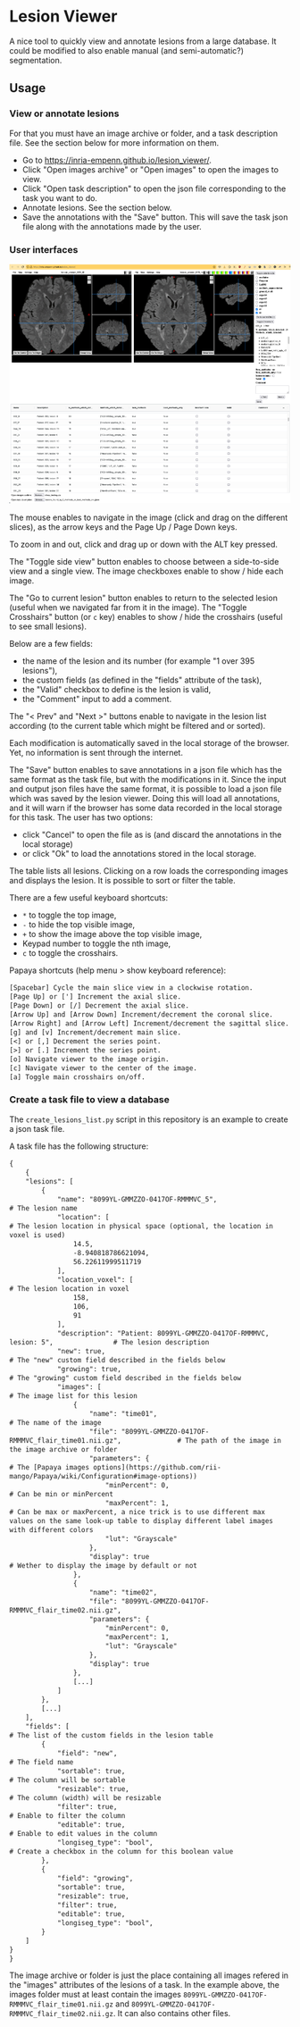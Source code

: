 # Lesion Viewer

A nice tool to quickly view and annotate lesions from a large database.
It could be modified to also enable manual (and semi-automatic?) segmentation.

## Usage

### View or annotate lesions

For that you must have an image archive or folder, and a task description file. See the section below for more information on them.

- Go to https://inria-empenn.github.io/lesion_viewer/.
- Click "Open images archive" or "Open images" to open the images to view.
- Click "Open task description" to open the json file corresponding to the task you want to do.
- Annotate lesions. See the section below.
- Save the annotations with the "Save" button. This will save the task json file along with the annotations made by the user.

### User interfaces

![Lesion Viewer Screenshot](LesionViewer.png)

The mouse enables to navigate in the image (click and drag on the different slices), as the arrow keys and the Page Up / Page Down keys.

To zoom in and out, click and drag up or down with the ALT key pressed.

The "Toggle side view" button enables to choose between a side-to-side view and a single view. The image checkboxes enable to show / hide each image.

The "Go to current lesion" button enables to return to the selected lesion (useful when we navigated far from it in the image).
The "Toggle Crosshairs" button (or `c` key) enables to show / hide the crosshairs (useful to see small lesions).

Below are a few fields:
 - the name of the lesion and its number (for example "1 over 395 lesions"),
 - the custom fields (as defined in the "fields" attribute of the task),
 - the "Valid" checkbox to define is the lesion is valid,
 - the "Comment" input to add a comment.

The "< Prev" and "Next >" buttons enable to navigate in the lesion list according (to the current table which might be filtered and or sorted).

Each modification is automatically saved in the local storage of the browser. Yet, no information is sent through the internet.

The "Save" button enables to save annotations in a json file which has the same format as the task file, but with the modifications in it.
Since the input and output json files have the same format, it is possible to load a json file which was saved by the lesion viewer. Doing this will load all annotations, and it will warn if the browser has some data recorded in the local storage for this task. 
The user has two options:
 - click "Cancel" to open the file as is (and discard the annotations in the local storage) 
 - or click "Ok" to load the annotations stored in the local storage.

The table lists all lesions. Clicking on a row loads the corresponding images and displays the lesion. It is possible to sort or filter the table.

There are a few useful keyboard shortcuts:
 - `*` to toggle the top image,
 - `-` to hide the top visible image,
 - `+` to show the image above the top visible image,
 - Keypad number to toggle the nth image,
 - `c` to toggle the crosshairs.

Papaya shortcuts (help menu > show keyboard reference):
```
[Spacebar] Cycle the main slice view in a clockwise rotation.
[Page Up] or ['] Increment the axial slice.
[Page Down] or [/] Decrement the axial slice.
[Arrow Up] and [Arrow Down] Increment/decrement the coronal slice.
[Arrow Right] and [Arrow Left] Increment/decrement the sagittal slice.
[g] and [v] Increment/decrement main slice.
[<] or [,] Decrement the series point.
[>] or [.] Increment the series point.
[o] Navigate viewer to the image origin.
[c] Navigate viewer to the center of the image.
[a] Toggle main crosshairs on/off.
```

### Create a task file to view a database

The `create_lesions_list.py` script in this repository is an example to create a json task file.

A task file has the following structure:

```
{
	{
	"lesions": [
		{
			"name": "8099YL-GMMZZO-0417OF-RMMMVC_5", 										# The lesion name
			"location": [																	# The lesion location in physical space (optional, the location in voxel is used)
				14.5,
				-8.940818786621094,
				56.22611999511719
			],
			"location_voxel": [																# The lesion location in voxel
				158,
				106,
				91
			],
			"description": "Patient: 8099YL-GMMZZO-0417OF-RMMMVC, lesion: 5", 				# The lesion description
			"new": true,																	# The "new" custom field described in the fields below
			"growing": true,																# The "growing" custom field described in the fields below
			"images": [																		# The image list for this lesion
				{
					"name": "time01",														# The name of the image
					"file": "8099YL-GMMZZO-0417OF-RMMMVC_flair_time01.nii.gz",				# The path of the image in the image archive or folder
					"parameters": {															# The [Papaya images options](https://github.com/rii-mango/Papaya/wiki/Configuration#image-options))
						"minPercent": 0,													# Can be min or minPercent
						"maxPercent": 1,													# Can be max or maxPercent, a nice trick is to use different max values on the same look-up table to display different label images with different colors
						"lut": "Grayscale"
					},
					"display": true 														# Wether to display the image by default or not
				},
				{
					"name": "time02",
					"file": "8099YL-GMMZZO-0417OF-RMMMVC_flair_time02.nii.gz",
					"parameters": {
						"minPercent": 0,
						"maxPercent": 1,
						"lut": "Grayscale"
					},
					"display": true
				},
				[...]
			]
		},
		[...]
	],
	"fields": [																				# The list of the custom fields in the lesion table
		{
			"field": "new",																	# The field name
			"sortable": true,																# The column will be sortable
			"resizable": true,																# The column (width) will be resizable
			"filter": true,																	# Enable to filter the column
			"editable": true,																# Enable to edit values in the column
			"longiseg_type": "bool",														# Create a checkbox in the column for this boolean value
		},
		{
			"field": "growing",
			"sortable": true,
			"resizable": true,
			"filter": true,
			"editable": true,
			"longiseg_type": "bool",
		}
	]
}
}

```

The image archive or folder is just the place containing all images refered in the "images" attributes of the lesions of a task. In the example above, the images folder must at least contain the images `8099YL-GMMZZO-0417OF-RMMMVC_flair_time01.nii.gz` and `8099YL-GMMZZO-0417OF-RMMMVC_flair_time02.nii.gz`. It can also contains other files.


